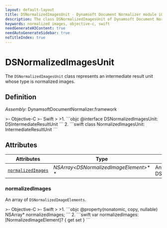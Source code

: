 ```yaml
---
layout: default-layout
title: DSNormalizedImagesUnit - Dynamsoft Document Normalizer module iOS Edition API Reference
description: The class DSNormalizedImagesUnit of Dynamsoft Document Normalizer module represents an intermediate result unit whose type is normalized images.
keywords: normalized images, objective-c, swift
needGenerateH3Content: true
needAutoGenerateSidebar: true
noTitleIndex: true
---
```


# DSNormalizedImagesUnit

The `DSNormalizedImagesUnit` class represents an intermediate result unit whose type is normalized images.

## Definition

*Assembly:* DynamsoftDocumentNormalizer.framework

<div class="sample-code-prefix"></div>
>- Objective-C
>- Swift
>
>1. 
```objc
@interface DSNormalizedImagesUnit: DSIntermediateResultUnit
```
2. 
```swift
class NormalizedImagesUnit: IntermediateResultUnit
```

## Attributes

| Attributes | Type | Description |
| ---------- | ---- | ----------- |
| [`normalizedImages`](#normalizedimages) | *NSArray<DSNormalizedImageElement*>* \* | An array of DSNormalizedImageElements. |

### normalizedImages

An array of `DSNormalizedImageElements`.

<div class="sample-code-prefix"></div>
>- Objective-C
>- Swift
>
>1. 
```objc
@property(nonatomic, copy, nullable) NSArray<DSNormalizedImageElement*>* normalizedImages;
```
2. 
```swift
var normalizedImages: [NormalizedImageElement]? { get set }
```
